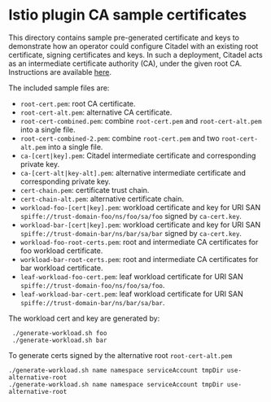 # Istio plugin CA sample certificates

This directory contains sample pre-generated certificate and keys to demonstrate how an operator could configure Citadel with an existing root certificate, signing certificates and keys. In such
a deployment, Citadel acts as an intermediate certificate authority (CA), under the given root CA.
Instructions are available [here](https://istio.io/docs/tasks/security/cert-management/plugin-ca-cert/).

The included sample files are:

- `root-cert.pem`: root CA certificate.
- `root-cert-alt.pem`: alternative CA certificate.
- `root-cert-combined.pem`: combine `root-cert.pem` and `root-cert-alt.pem` into a single file.
- `root-cert-combined-2.pem`: combine `root-cert.pem` and two `root-cert-alt.pem` into a single file.
- `ca-[cert|key].pem`: Citadel intermediate certificate and corresponding private key.
- `ca-[cert-alt|key-alt].pem`: alternative intermediate certificate and corresponding private key.
- `cert-chain.pem`: certificate trust chain.
- `cert-chain-alt.pem`: alternative certificate chain.
- `workload-foo-[cert|key].pem`: workload certificate and key for URI SAN `spiffe://trust-domain-foo/ns/foo/sa/foo` signed by `ca-cert.key`.
- `workload-bar-[cert|key].pem`: workload certificate and key for URI SAN `spiffe://trust-domain-bar/ns/bar/sa/bar` signed by `ca-cert.key`.
- `workload-foo-root-certs.pem`: root and intermediate CA certificates for foo workload certificate.
- `workload-bar-root-certs.pem`: root and intermediate CA certificates for bar workload certificate.
- `leaf-workload-foo-cert.pem`: leaf workload certificate for URI SAN `spiffe://trust-domain-foo/ns/foo/sa/foo`.
- `leaf-workload-bar-cert.pem`: leaf workload certificate for URI SAN `spiffe://trust-domain-bar/ns/bar/sa/bar`.

The workload cert and key are generated by:

```shell script
 ./generate-workload.sh foo
 ./generate-workload.sh bar
```

To generate certs signed by the alternative root `root-cert-alt.pem`

```shell script
./generate-workload.sh name namespace serviceAccount tmpDir use-alternative-root
./generate-workload.sh name namespace serviceAccount tmpDir use-alternative-root
```
